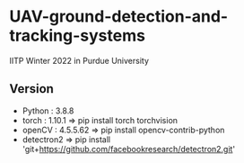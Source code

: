 # UAV-ground-detection-and-tracking-systems
IITP Winter 2022 in Purdue University

## Version
- Python : 3.8.8
- torch : 1.10.1 => pip install torch torchvision
- openCV : 4.5.5.62 => pip install opencv-contrib-python
- detectron2 => pip install 'git+https://github.com/facebookresearch/detectron2.git'
